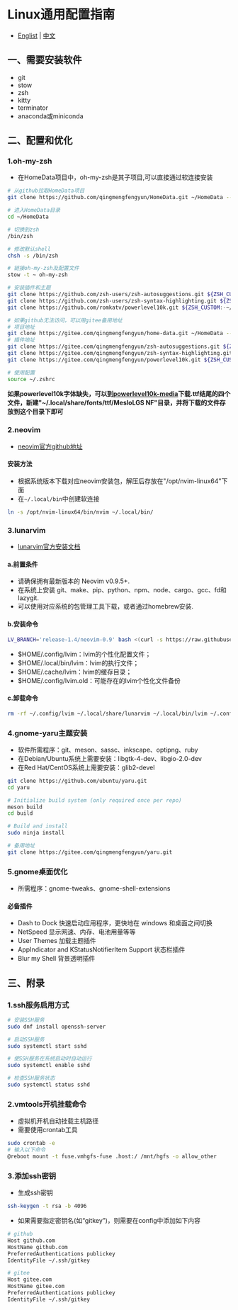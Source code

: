 # Linux通用配置指南

- [Englist](./README.md) | [中文](./README.zh-CN.md)

## 一、需要安装软件
- git 
- stow 
- zsh 
- kitty 
- terminator 
- anaconda或miniconda

## 二、配置和优化 

### 1.oh-my-zsh
- 在HomeData项目中，oh-my-zsh是其子项目,可以直接通过软连接安装
```sh
# 从github拉取HomeData项目
git clone https://github.com/qingmengfengyun/HomeData.git ~/HomeData --recurse-submodules

# 进入HomeData目录
cd ~/HomeData

# 切换到zsh
/bin/zsh

# 修改默认shell
chsh -s /bin/zsh

# 链接oh-my-zsh及配置文件 
stow -t ~ oh-my-zsh

# 安装插件和主题
git clone https://github.com/zsh-users/zsh-autosuggestions.git ${ZSH_CUSTOM:-~/.oh-my-zsh/custom}/plugins/zsh-autosuggestions
git clone https://github.com/zsh-users/zsh-syntax-highlighting.git ${ZSH_CUSTOM:-~/.oh-my-zsh/custom}/plugins/zsh-autosuggestions
git clone https://github.com/romkatv/powerlevel10k.git ${ZSH_CUSTOM:-~/.oh-my-zsh/custom}/themes/powerlevel10k

# 如果github无法访问，可以用gitee备用地址
# 项目地址
git clone https://gitee.com/qingmengfengyun/home-data.git ~/HomeData --recurse-submodules
# 插件地址
git clone https://gitee.com/qingmengfengyun/zsh-autosuggestions.git ${ZSH_CUSTOM:-~/.oh-my-zsh/custom}/plugins/zsh-autosuggestions
git clone https://gitee.com/qingmengfengyun/zsh-syntax-highlighting.git ${ZSH_CUSTOM:-~/.oh-my-zsh/custom}/plugins/zsh-syntax-highlighting
git clone https://gitee.com/qingmengfengyun/powerlevel10k.git ${ZSH_CUSTOM:-~/.oh-my-zsh/custom}/themes/powerlevel10k

# 使用配置
source ~/.zshrc
```

**如果powerlevel10k字体缺失，可以到[powerlevel10k-media](https://gitee.com/qingmengfengyun/powerlevel10k-media)下载.ttf结尾的四个文件，新建"~/.local/share/fonts/ttf/MesloLGS NF"目录，并将下载的文件存放到这个目录下即可**


### 2.neovim

- [neovim官方github地址](https://github.com/neovim/neovim)

#### 安装方法
- 根据系统版本下载对应neovim安装包，解压后存放在"/opt/nvim-linux64"下面
- 在`~/.local/bin`中创建软连接
```sh
ln -s /opt/nvim-linux64/bin/nvim ~/.local/bin/
```

### 3.lunarvim
- [lunarvim官方安装文档](https://www.lunarvim.org/zh-Hans/docs/installation)
#### a.前置条件
- 请确保拥有最新版本的 Neovim v0.9.5+.
- 在系统上安装 git、make、pip、python、npm、node、cargo、gcc、fd和lazygit.
- 可以使用对应系统的包管理工具下载，或者通过homebrew安装.
#### b.安装命令
```sh
LV_BRANCH='release-1.4/neovim-0.9' bash <(curl -s https://raw.githubusercontent.com/LunarVim/LunarVim/release-1.4/neovim-0.9/utils/installer/install.sh)
```
- $HOME/.config/lvim：lvim的个性化配置文件；
- $HOME/.local/bin/lvim：lvim的执行文件；
- $HOME/.cache/lvim：lvim的缓存目录；
- $HOME/.config/lvim.old：可能存在的lvim个性化文件备份
#### c.卸载命令
```sh
rm -rf ~/.config/lvim ~/.local/share/lunarvim ~/.local/bin/lvim ~/.config/lvim.old ~/.cache/lvim 
```


### 4.gnome-yaru主题安装
- 软件所需程序：git、meson、sassc、inkscape、optipng、ruby
- 在Debian/Ubuntu系统上需要安装：libgtk-4-dev、libgio-2.0-dev
- 在Red Hat/CentOS系统上需要安装：glib2-devel
```sh
git clone https://github.com/ubuntu/yaru.git
cd yaru

# Initialize build system (only required once per repo)
meson build
cd build

# Build and install
sudo ninja install

# 备用地址
git clone https://gitee.com/qingmengfengyun/yaru.git
```

### 5.gnome桌面优化
- 所需程序：gnome-tweaks、gnome-shell-extensions
#### 必备插件
- Dash to Dock
快速启动应用程序，更快地在 windows 和桌面之间切换
- NetSpeed
显示网速、内存、电池用量等等
- User Themes
加载主题插件
- AppIndicator and KStatusNotifierItem Support
状态栏插件
- Blur my Shell
背景透明插件


## 三、附录

### 1.ssh服务启用方式
```sh
# 安装SSH服务
sudo dnf install openssh-server

# 启动SSH服务
sudo systemctl start sshd

# 使SSH服务在系统启动时自动运行
sudo systemctl enable sshd

# 检查SSH服务状态
sudo systemctl status sshd
```

### 2.vmtools开机挂载命令
- 虚拟机开机自动挂载主机路径
- 需要使用crontab工具
```sh
sudo crontab -e
# 输入以下命令
@reboot mount -t fuse.vmhgfs-fuse .host:/ /mnt/hgfs -o allow_other
```

### 3.添加ssh密钥
- 生成ssh密钥
```sh
ssh-keygen -t rsa -b 4096
```
- 如果需要指定密钥名(如“gitkey”)，则需要在config中添加如下内容
```sh
# github
Host github.com
HostName github.com
PreferredAuthentications publickey
IdentityFile ~/.ssh/gitkey

# gitee
Host gitee.com
HostName gitee.com
PreferredAuthentications publickey
IdentityFile ~/.ssh/gitkey
```

